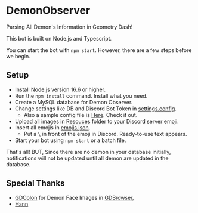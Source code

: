 # DemonObserver
Parsing All Demon's Information in Geometry Dash!

This bot is built on Node.js and Typescript.

You can start the bot with `npm start`. However, there are a few steps before we begin.

## Setup 
- Install [Node.js](https://nodejs.org/) version 16.6 or higher.
- Run the `npm install` command. Install what you need.
- Create a MySQL database for Demon Observer.
- Change settings like DB and Discord Bot Token in [settings.config](https://github.com/RedLime/DemonObserver/blob/master/config/settings.json).
  - Also a sample config file is [Here](https://github.com/RedLime/DemonObserver/blob/master/config/settings_sample.jsonc). Check it out.
- Upload all images in [Resouces](https://github.com/RedLime/DemonObserver/tree/master/resources) folder to your Discord server emoji.
- Insert all emojis in [emojis.json](https://github.com/RedLime/DemonObserver/blob/master/config/emojis.json).
  - Put a `\` in front of the emoji in Discord. Ready-to-use text appears.
- Start your bot using `npm start` or a batch file.

That's all! BUT, Since there are no demon in your database initially, notifications will not be updated until all demon are updated in the database.

## Special Thanks
- [GDColon](https://github.com/GDColon) for Demon Face Images in [GDBrowser](https://github.com/GDColon/GDBrowser),
- [Hann](https://www.youtube.com/channel/UCLIuKE0JGD3fycqMJRFf1Fg)
